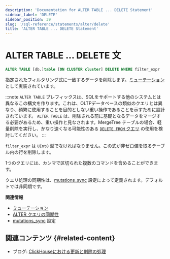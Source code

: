 ```yaml
---
description: 'Documentation for ALTER TABLE ... DELETE Statement'
sidebar_label: 'DELETE'
sidebar_position: 39
slug: '/sql-reference/statements/alter/delete'
title: 'ALTER TABLE ... DELETE Statement'
---
```





# ALTER TABLE ... DELETE 文

```sql
ALTER TABLE [db.]table [ON CLUSTER cluster] DELETE WHERE filter_expr
```

指定されたフィルタリング式に一致するデータを削除します。[ミューテーション](/sql-reference/statements/alter/index.md#mutations)として実装されています。

:::note
`ALTER TABLE` プレフィックスは、SQLをサポートする他のシステムとは異なるこの構文を作ります。これは、OLTPデータベースの類似のクエリとは異なり、頻繁に使用することを目的としない重い操作であることを示すために設計されています。 `ALTER TABLE` は、削除される前に基礎となるデータをマージする必要があるため、重い操作と見なされます。MergeTree テーブルの場合、軽量削除を実行し、かなり速くなる可能性のある [`DELETE FROM` クエリ](/sql-reference/statements/delete.md) の使用を検討してください。
:::

`filter_expr` は `UInt8` 型でなければなりません。この式が非ゼロ値を取るテーブル内の行を削除します。

1つのクエリには、カンマで区切られた複数のコマンドを含めることができます。

クエリ処理の同期性は、[mutations_sync](/operations/settings/settings.md/#mutations_sync) 設定によって定義されます。デフォルトでは非同期です。

**関連情報**

- [ミューテーション](/sql-reference/statements/alter/index.md#mutations)
- [ALTER クエリの同期性](/sql-reference/statements/alter/index.md#synchronicity-of-alter-queries)
- [mutations_sync](/operations/settings/settings.md/#mutations_sync) 設定

## 関連コンテンツ {#related-content}

- ブログ: [ClickHouseにおける更新と削除の処理](https://clickhouse.com/blog/handling-updates-and-deletes-in-clickhouse)
